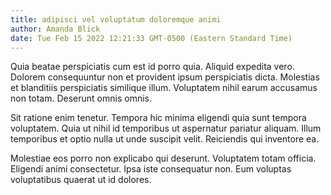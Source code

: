 ```yaml
---
title: adipisci vel voluptatum doloremque animi
author: Amanda Blick
date: Tue Feb 15 2022 12:21:33 GMT-0500 (Eastern Standard Time)
---
```

Quia beatae perspiciatis cum est id porro quia. Aliquid expedita vero. Dolorem consequuntur non et provident ipsum perspiciatis dicta. Molestias et blanditiis perspiciatis similique illum. Voluptatem nihil earum accusamus non totam. Deserunt omnis omnis.

 Sit ratione enim tenetur. Tempora hic minima eligendi quia sunt tempora voluptatem. Quia ut nihil id temporibus ut aspernatur pariatur aliquam. Illum temporibus et optio nulla ut unde suscipit velit. Reiciendis qui inventore ea.

 Molestiae eos porro non explicabo qui deserunt. Voluptatem totam officia. Eligendi animi consectetur. Ipsa iste consequatur non. Eum voluptas voluptatibus quaerat ut id dolores.